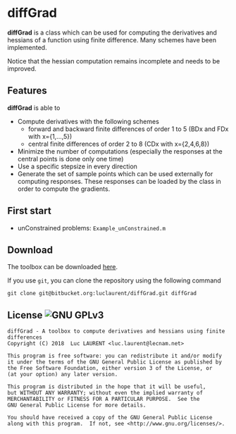 diffGrad 
=======
**diffGrad** is a class which can be used for computing the derivatives and hessians of a function using finite difference. Many schemes have been implemented. 

Notice that the hessian computation remains incomplete and needs to be improved.

Features
------
**diffGrad** is able to 

* Compute derivatives with the following schemes 
	- forward and backward finite differences of order 1 to 5 (BDx and FDx with x={1,...,5})
	- central finite differences of order 2 to 8 (CDx with x={2,4,6,8})
* Minimize the number of computations (especially the responses at the central points is done only one time)
* Use a specific stepsize in every direction
* Generate the set of sample points which can be used externally for computing responses. These responses can be loaded by the class in order to compute the gradients.

First start
------
* unConstrained problems: `Example_unConstrained.m`


Download
------

The toolbox can be downloaded [here](https://bitbucket.org/luclaurent/diffGrad/downloads).

If you use `git`, you can clone the repository using the following command

    git clone git@bitbucket.org:luclaurent/diffGrad.git diffGrad






License ![GNU GPLv3](http://www.gnu.org/graphics/gplv3-88x31.png)
----

    diffGrad - A toolbox to compute derivatives and hessians using finite differences
    Copyright (C) 2018  Luc LAURENT <luc.laurent@lecnam.net>

    This program is free software: you can redistribute it and/or modify
    it under the terms of the GNU General Public License as published by
    the Free Software Foundation, either version 3 of the License, or
    (at your option) any later version.

    This program is distributed in the hope that it will be useful,
    but WITHOUT ANY WARRANTY; without even the implied warranty of
    MERCHANTABILITY or FITNESS FOR A PARTICULAR PURPOSE.  See the
    GNU General Public License for more details.

    You should have received a copy of the GNU General Public License
    along with this program.  If not, see <http://www.gnu.org/licenses/>.